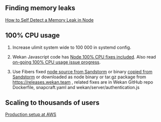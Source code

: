 ## Finding memory leaks

[How to Self Detect a Memory Leak in Node](https://www.nearform.com/blog/self-detect-memory-leak-node/)

## 100% CPU usage

1) Increase ulimit system wide to 100 000 in systemd config.

2) Wekan Javascript code has [Node 100% CPU fixes included](https://github.com/wekan/wekan/blob/devel/CHANGELOG.md#v084-2018-04-16-wekan-release). Also read [on-going 100% CPU usage issue progress](https://github.com/meteor/meteor/issues/9796).

3) Use Fibers fixed [node source from Sandstorm](https://github.com/sandstorm-io/node/commits/sandstorm) or binary [copied from Sandstorm](https://github.com/wekan/wekan-mongodb/issues/2#issuecomment-381453161) or downloaded as node binary or tar.gz package from https://releases.wekan.team , related fixes are in Wekan GitHub repo Dockerfile, snapcraft.yaml and wekan/server/authentication.js

## Scaling to thousands of users

[Production setup at AWS](https://github.com/wekan/wekan/wiki/AWS)
